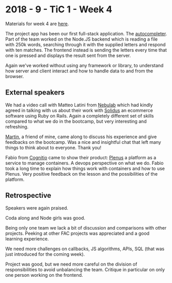 # 2018 - 9 - TiC 1 - Week 4

Materials for week 4 are [here](https://github.com/turnintocoders/bootcamp/blob/master/week-4/README.md).

The project app has been our first full-stack application. The [autocompleter](https://github.com/TiC-1/Week4_project_autocompleter). Part of the team worked on the Node.JS backend which is reading a file with 250k words, searching through it with the supplied letters and respond with ten matches. The frontend instead is sending the letters every time that one is pressed and displays the result sent from the server.

Again we've worked without using any framework or library, to understand how server and client interact and how to handle data to and from the browser.


## External speakers

We had a video call with Matteo Latini from [Nebulab](https://nebulab.it/) which had kindly agreed in talking with us about their work with [Solidus](https://github.com/solidusio/solidus) an ecommerce software using Ruby on Rails. Again a completely different set of skills compared to what we do in the bootcamp, but very interesting and refreshing.

[Martin](https://www.linkedin.com/in/martinruskov/), a friend of mine, came along to discuss his experience and give feedbacks on the bootcamp. Was a nice and insightful chat that left many things to think about to everyone. Thank you!

Fabio from [Cognitio](https://cognitio.it/) came to show their product: [Plenus](https://www.plenus.cloud/) a platform as a service to manage containers. A devops perspective on what we do. Fabio took a long time to explain how things work with containers and how to use Plenus. Very positive feedback on the lesson and the possibilities of the platform.


## Retrospective

Speakers were again praised.

Coda along and Node girls was good.

Being only one team we lack a bit of discussion and comparisons with other projects. Peeking at other FAC projects was appreciated and a good learning experience.

We need more challenges on callbacks, JS algorithms, APIs, SQL (that was just introduced for the coming week).

Project was good, but we need more careful on the division of responsibilities to avoid unbalancing the team. Critique in particular on only one person working on the frontend.
